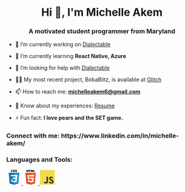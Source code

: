 <h1 align="center">Hi 👋, I'm Michelle Akem</h1>
<h3 align="center">A motivated student programmer from Maryland</h3>

- 🔭 I’m currently working on [Dialectable](https://github.com/mekam790/DApp)

- 🌱 I’m currently learning **React Native, Azure**

- 🤝 I’m looking for help with [Dialectable](https://github.com/mekam790/DApp)

- 👨‍💻 My most recent project, BobaBlitz, is available at [Glitch](https://bobablitz.glitch.me/)

- 📫 How to reach me: **michelleakem6@gmail.com**

- 📄 Know about my experiences: [Resume](https://docs.google.com/document/d/1vu2wQZvq0Qaq9eyEi_27bLLObANjhbE7/edit?usp=sharing&ouid=101723881839225145281&rtpof=true&sd=true)

- ⚡ Fun fact: **I love pears and the SET game.**

<h3 align="left">Connect with me: https://www.linkedin.com/in/michelle-akem/</h3>
<p align="left">
</p>

<h3 align="left">Languages and Tools:</h3>
<p align="left"> <a href="https://www.w3schools.com/css/" target="_blank" rel="noreferrer"> <img src="https://raw.githubusercontent.com/devicons/devicon/master/icons/css3/css3-original-wordmark.svg" alt="css3" width="40" height="40"/> </a> <a href="https://www.w3.org/html/" target="_blank" rel="noreferrer"> <img src="https://raw.githubusercontent.com/devicons/devicon/master/icons/html5/html5-original-wordmark.svg" alt="html5" width="40" height="40"/> </a> <a href="https://developer.mozilla.org/en-US/docs/Web/JavaScript" target="_blank" rel="noreferrer"> <img src="https://raw.githubusercontent.com/devicons/devicon/master/icons/javascript/javascript-original.svg" alt="javascript" width="40" height="40"/> </a> </p>

